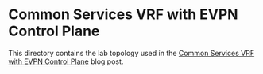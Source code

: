 # Common Services VRF with EVPN Control Plane

This directory contains the lab topology used in the [Common Services VRF with EVPN Control Plane](https://blog.ipspace.net/2024/08/evpn-common-services-vrf/) blog post.
